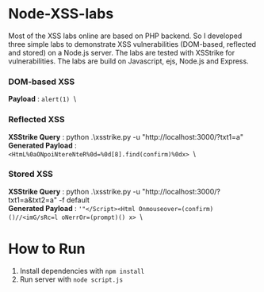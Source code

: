 # Node-XSS-labs
Most of the XSS labs online are based on PHP backend. So I developed three simple labs to demonstrate XSS vulnerabilities (DOM-based, reflected and stored) on a Node.js server. The labs are tested with XSStrike for vulnerabilities. The labs are build on Javascript, ejs, Node.js and Express.

### DOM-based XSS
**Payload** : ```alert(1)```
![]() \


### Reflected XSS
**XSStrike Query** : python .\xsstrike.py -u "http://localhost:3000/?txt1=a" \
**Generated Payload** : ```<HtmL%0aONpoiNtereNteR%0d=%0d[8].find(confirm)%0dx>```
![]() \


### Stored XSS
**XSStrike Query** : python .\xsstrike.py -u "http://localhost:3000/?txt1=a&txt2=a" -f default \
**Generated Payload** : ```'"</Script><Html Onmouseover=(confirm)()//<imG/sRc=l oNerrOr=(prompt)() x>```
![]() \



# How to Run
1. Install dependencies with ```npm install```
2. Run server with ```node script.js```
